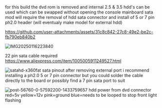 for this build the dvd rom is removed and internal 2.5 & 3.5 hdd's can be used which can be swapped without opening the console
mainboard sata mod will require the removal of hdd sata connector and install of 5 or 7 pin ph2.0 header (will eventualy make model for external hdd)



https://github.com/user-attachments/assets/31c8c842-27c8-49e2-be2c-fb790eb840b2


![IMG20250116223840](https://github.com/user-attachments/assets/24d778dd-7396-472b-961a-5bc17c8101e6)

22 pin sata cable required  https://www.aliexpress.com/item/1005005911249527.html

![satahd-x360fat](https://github.com/user-attachments/assets/b3865195-36cf-4053-bc72-b2a6677b1389)
sata pinout after removing external port i recommend installing a ph2.0 5 or 7 pin connector but you could solder
the cable directly to the board or possibly find a 7 pin sata port to suit

![post-56760-0-57592200-1433759657](https://github.com/user-attachments/assets/b436fb64-1845-428e-bc22-1619e0627bfc)
hdd power from dvd connector red=5v yellow=12v pink=ground blue=needs to be looped to stop front light flashing

